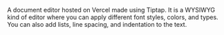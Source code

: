 A document editor hosted on Vercel made using Tiptap.
It is a WYSIWYG kind of editor where you can apply different font styles, colors, and types. You can also add lists, line spacing, and indentation to the text.
